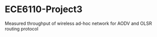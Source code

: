 # ECE6110-Project3
Measured throughput of wireless ad-hoc network for AODV and OLSR routing protocol
